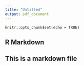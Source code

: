 ```yaml
---
title: "Untitled"
output: pdf_document
---
```


```{r setup, include=FALSE}
knitr::opts_chunk$set(echo = TRUE)
```

## R Markdown

## This is a markdown file